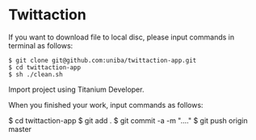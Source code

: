 # Twittaction

If you  want to download file to local disc, please input commands in terminal as follows:

	$ git clone git@github.com:uniba/twittaction-app.git
	$ cd twittaction-app
	$ sh ./clean.sh

Import project using Titanium Developer.


When you finished your work, input commands as follows:
    
$ cd twittaction-app
$ git add .
$ git commit -a -m "...."
$ git push origin master
